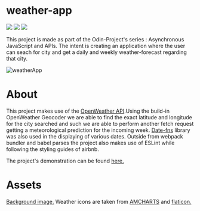 # weather-app

<img src="https://img.shields.io/badge/Babel-F9DC3E?style=for-the-badge&logo=babel&logoColor=white" /> <img src="https://img.shields.io/badge/Webpack-8DD6F9?style=for-the-badge&logo=Webpack&logoColor=white"> <img src="https://img.shields.io/badge/eslint-3A33D1?style=for-the-badge&logo=eslint&logoColor=white">

This project is made as part of the Odin-Project's series : Asynchronous JavaScript and APIs. The intent is creating an application where the user can seach for city and get a daily and weekly weather-forecast regarding that city.

![weatherApp](https://user-images.githubusercontent.com/99625875/167706356-0304ff15-c038-4d2d-bb0e-79e72f717675.gif)


# About

This project makes use of the <a href="https://openweathermap.org/">OpenWeather API</a>.Using the build-in OpenWeather Geocoder we are able to find the exact latitude and longitude for the city searched and such we are able to perform another fetch request getting a meteorological prediction for the incoming week. <a href="https://date-fns.org/">Date-fns</a> library was also used in the displaying of various dates. Outside from webpack bundler and babel parses the project also makes use of ESLint while following the styling guides of airbnb.

The project's demonstration can be found <a href="https://kiwasthal.github.io/weather-app/">here.</a>

# Assets

<a href="https://www.pexels.com/@8moments/">Background image.</a>
Weather icons are taken from <a href="https://www.amcharts.com/free-animated-svg-weather-icons/">AMCHARTS</a> and <a href="https://www.flaticon.com/">flaticon.</a>


